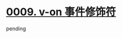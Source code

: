 # [0009. v-on 事件修饰符](https://github.com/tnotesjs/TNotes.vue/tree/main/notes/0009.%20v-on%20%E4%BA%8B%E4%BB%B6%E4%BF%AE%E9%A5%B0%E7%AC%A6)

pending
